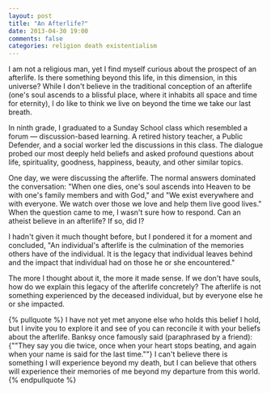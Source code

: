 ```yaml
---
layout: post
title: "An Afterlife?"
date: 2013-04-30 19:00
comments: false
categories: religion death existentialism
---
```


I am not a religious man, yet I find myself curious about the prospect of an afterlife. Is
there something beyond this life, in this dimension, in this universe? While I don't believe
in the traditional conception of an afterlife (one's soul ascends to a blissful place, where
it inhabits all space and time for eternity), I do like to think we live on beyond the
time we take our last breath.

In ninth grade, I graduated to a Sunday School class which resembled a forum &mdash;
discussion-based learning. A retired history teacher, a Public Defender, and a social
worker led the discussions in this class. The dialogue probed our most deeply held beliefs
and asked profound questions about  life, spirituality, goodness, happiness, beauty, and
other similar topics.

One day, we were discussing the afterlife. The normal answers dominated the conversation:
"When one dies, one's soul ascends into Heaven to be with one's family members and with
God," and "We exist everywhere and with everyone. We watch over those we love and help
them live good lives." When the question came to me, I wasn't sure how to respond. Can an
atheist believe in an afterlife? If so, did I?

I hadn't given it much thought before, but I pondered it for a moment and concluded, "An
individual's afterlife is the culmination of the memories others have of the individual.
It is the legacy that individual leaves behind and the impact that individual had on those
he or she encountered."

The more I thought about it, the more it made sense. If we don't have souls, how do we
explain this legacy of the afterlife concretely? The afterlife is not something experienced
by the deceased individual, but by everyone else he or she impacted.

{% pullquote %}
I have not yet met anyone else who holds this belief I hold, but I invite you to explore 
it and see of you can reconcile it with your beliefs about the afterlife. Banksy once
famously said (paraphrased by a friend): {""They say you die twice, once when your
heart stops beating, and again when your name is said for the last time.""} I can't
believe there is something I will experience beyond my death, but I can believe that
others will experience their memories of me beyond my departure from this world.
{% endpullquote %}
